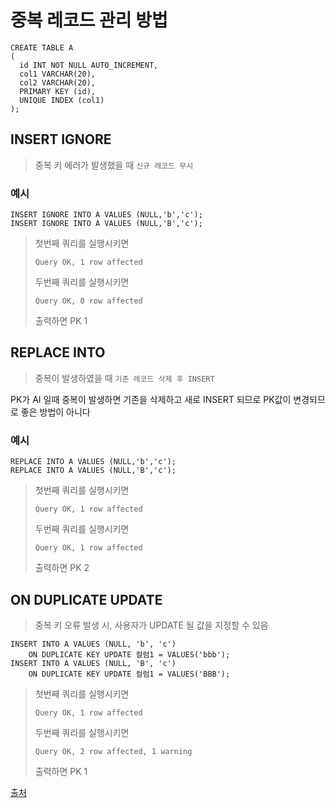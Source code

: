 # 중복 레코드 관리 방법



~~~mysql
CREATE TABLE A
(
  id INT NOT NULL AUTO_INCREMENT,
  col1 VARCHAR(20),
  col2 VARCHAR(20),
  PRIMARY KEY (id),
  UNIQUE INDEX (col1)
);
~~~



## INSERT IGNORE

> 중복 키 에러가 발생했을 때 `신규 레코드 무시`

### 예시

~~~mysql
INSERT IGNORE INTO A VALUES (NULL,'b','c');
INSERT IGNORE INTO A VALUES (NULL,'B','c');
~~~

> 첫번째 쿼리를 실행시키면 
>
> ~~~
> Query OK, 1 row affected
> ~~~
>
> 두번째 쿼리를 실행시키면
>
> ~~~
> Query OK, 0 row affected
> ~~~
>
> 출력하면 PK 1

## REPLACE INTO

> 중복이 발생하였을 때 `기존 레코드 삭제 후 INSERT`

PK가 AI 일때 중복이 발생하면 기존을 삭제하고 새로 INSERT 되므로 PK값이 변경되므로 좋은 방법이 아니다

### 예시

~~~mysql
REPLACE INTO A VALUES (NULL,'b','c');
REPLACE INTO A VALUES (NULL,'B','c');
~~~

> 첫번째 쿼리를 실행시키면 
>
> ~~~
> Query OK, 1 row affected
> ~~~
>
> 두번째 쿼리를 실행시키면
>
> ~~~
> Query OK, 1 row affected
> ~~~
>
> 출력하면 PK 2

## ON DUPLICATE UPDATE

> 중복 키 오류 발생 시, 사용자가 UPDATE 될 값을 지정할 수 있음

~~~mysql
INSERT INTO A VALUES (NULL, 'b', 'c')
	ON DUPLICATE KEY UPDATE 컬럼1 = VALUES('bbb');
INSERT INTO A VALUES (NULL, 'B', 'c')
	ON DUPLICATE KEY UPDATE 컬럼1 = VALUES('BBB');
~~~

> 첫번째 쿼리를 실행시키면 
>
> ```
> Query OK, 1 row affected
> ```
>
> 두번째 쿼리를 실행시키면
>
> ```
> Query OK, 2 row affected, 1 warning
> ```
>
> 출력하면 PK 1



[ 출처 ](http://jason-heo.github.io/mysql/2014/03/05/manage-dup-key2.html)

